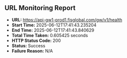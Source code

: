 ## URL Monitoring Report

- **URL:** https://api-gw1-prod1.fisglobal.com/gw/v1/health
- **Start Time:** 2025-06-12T17:41:43.235204
- **End Time:** 2025-06-12T17:41:43.840629
- **Total Time Taken:** 0.605425 seconds
- **HTTP Status Code:** 200
- **Status:** Success
- **Failure Reason:** N/A
